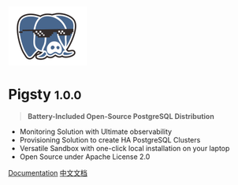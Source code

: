 ![logo](_media/icon.svg)

# Pigsty <small>1.0.0</small>

> <b>Battery-Included Open-Source PostgreSQL Distribution</b>

- Monitoring Solution with Ultimate observability
- Provisioning Solution to create HA PostgreSQL Clusters
- Versatile Sandbox with one-click local installation on your laptop
- Open Source under Apache License 2.0

[Documentation](#pigsty)
[中文文档](zh-cn/)
